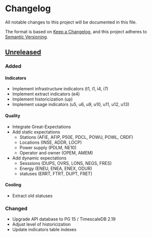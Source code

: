 # Changelog

All notable changes to this project will be documented in this file.

The format is based on [Keep a Changelog](https://keepachangelog.com/en/1.1.0/),
and this project adheres to
[Semantic Versioning](https://semver.org/spec/v2.0.0.html).

## [Unreleased]

### Added

#### Indicators

- Implement infrastructure indicators (t1, i1, i4, i7)
- Implement extract indicators (e4)
- Implement historicization (up)
- Implement usage indicators (u5, u6, u9, u10, u11, u12, u13)

#### Quality

- Integrate Great-Expectations
- Add static expectations
  - Stations (AFIE, AFIP, P50E, PDCL, POWU, POWL, CRDF)
  - Locations (INSE, ADDR, LOCP)
  - Power supply (PDLM, NE10)
  - Operator and owner (OPEM, AMEM)
- Add dynamic expectations
  - Sesssions (DUPS, OVRS, LONS, NEGS, FRES)
  - Energy (ENEU, ENEA, ENEX, ODUR)
  - statuses (ERRT, FTRT, DUPT, FRET)

#### Cooling

- Extract old statuses

### Changed

- Upgrade API database to PG 15 / TimescaleDB 2.19
- Adjust level of historicization
- Update indicators table indexes

[unreleased]: https://github.com/MTES-MCT/qualicharge/
